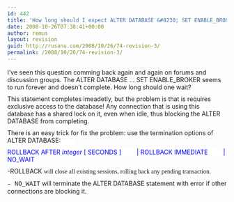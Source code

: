 ```yaml
---
id: 442
title: 'How long should I expect ALTER DATABASE &#8230; SET ENABLE_BROKER to run?'
date: 2008-10-26T07:38:41+00:00
author: remus
layout: revision
guid: http://rusanu.com/2008/10/26/74-revision-3/
permalink: /2008/10/26/74-revision-3/
---
```

 <span style="color: #333333; font-family: Verdana; font-size: 12px; line-height: 15px" class="Apple-style-span"></span> 

<p style="margin-top: 10px; margin-right: 0px; margin-bottom: 10px; margin-left: 0px">
  I&#8217;ve seen this question comming back again and again on forums and discussion groups. The ALTER DATABASE &#8230; SET ENABLE_BROKER seems to run forever and doesn&#8217;t complete. How long should one wait?
</p>

<p style="margin-top: 10px; margin-right: 0px; margin-bottom: 10px; margin-left: 0px">
  This statement completes imeadetly, but the problem is that is requires exclusive access to the database! Any connection that is using this database has a shared lock on it, even when idle, thus blocking the ALTER DATABASE from completing.
</p>

<p style="margin-top: 10px; margin-right: 0px; margin-bottom: 10px; margin-left: 0px">
  There is an easy trick for fix the problem: use the termination options of ALTER DATABASE:<font style="background-color: #ffffff" color="#0000ff">        </font>
</p>

<p style="margin-top: 10px; margin-right: 0px; margin-bottom: 10px; margin-left: 0px">
  <font style="background-color: #ffffff" color="#0000ff">ROLLBACK AFTER <em>integer</em> [ SECONDS ]         | ROLLBACK IMMEDIATE         | NO_WAIT</font>
</p>

<p style="margin-top: 10px; margin-right: 0px; margin-bottom: 10px; margin-left: 0px">
  -ROLLBACK <font face="Times New Roman">will close all existing sessions, rolling back any pending transaction.</font>
</p>

<p style="margin-top: 10px; margin-right: 0px; margin-bottom: 10px; margin-left: 0px">
  <font face="Courier New">&#8211; NO_WAIT</font> will terminate the ALTER DATABASE statement with error if other connections are blocking it.
</p>

 